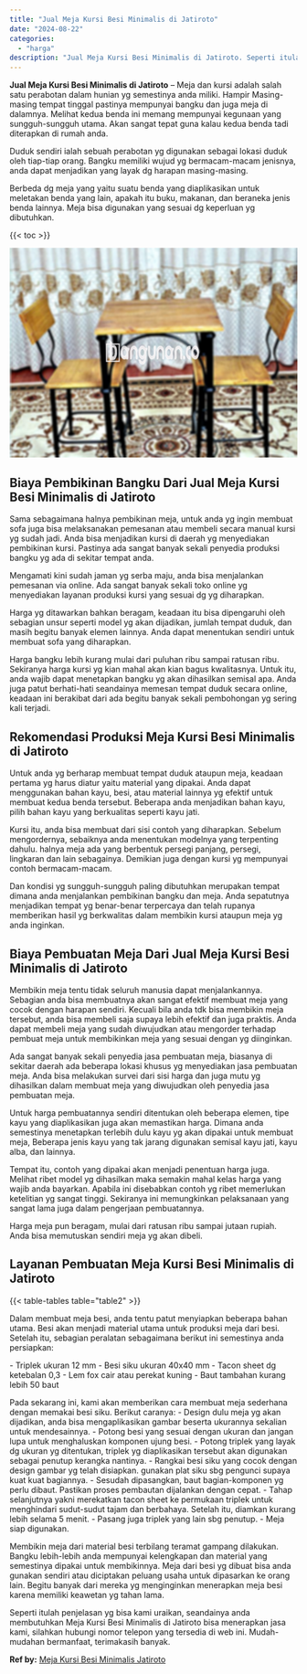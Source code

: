 ```yaml
---
title: "Jual Meja Kursi Besi Minimalis di Jatiroto"
date: "2024-08-22"
categories: 
  - "harga"
description: "Jual Meja Kursi Besi Minimalis di Jatiroto. Seperti itulah penjelasan yg bisa kami uraikan, seandainya anda membutuhkan Meja Kursi Besi Minimalis di Jatiroto..."
---
```


**Jual Meja Kursi Besi Minimalis di Jatiroto** – Meja dan kursi adalah salah satu perabotan dalam hunian yg semestinya anda miliki. Hampir Masing-masing tempat tinggal pastinya mempunyai bangku dan juga meja di dalamnya. Melihat kedua benda ini memang mempunyai kegunaan yang sungguh-sungguh utama. Akan sangat tepat guna kalau kedua benda tadi diterapkan di rumah anda.

Duduk sendiri ialah sebuah perabotan yg digunakan sebagai lokasi duduk oleh tiap-tiap orang. Bangku memiliki wujud yg bermacam-macam jenisnya, anda dapat menjadikan yang layak dg harapan masing-masing.

Berbeda dg meja yang yaitu suatu benda yang diaplikasikan untuk meletakan benda yang lain, apakah itu buku, makanan, dan beraneka jenis benda lainnya. Meja bisa digunakan yang sesuai dg keperluan yg dibutuhkan.

{{< toc >}}

![Jual Meja Kursi Besi Minimalis di Jatiroto](/images/jual-meja-besi-murah08.png)

## Biaya Pembikinan Bangku Dari Jual Meja Kursi Besi Minimalis di Jatiroto

Sama sebagaimana halnya pembikinan meja, untuk anda yg ingin membuat sofa juga bisa melaksanakan pemesanan atau membeli secara manual kursi yg sudah jadi. Anda bisa menjadikan kursi di daerah yg menyediakan pembikinan kursi. Pastinya ada sangat banyak sekali penyedia produksi bangku yg ada di sekitar tempat anda.

Mengamati kini sudah jaman yg serba maju, anda bisa menjalankan pemesanan via online. Ada sangat banyak sekali toko online yg menyediakan layanan produksi kursi yang sesuai dg yg diharapkan.

Harga yg ditawarkan bahkan beragam, keadaan itu bisa dipengaruhi oleh sebagian unsur seperti model yg akan dijadikan, jumlah tempat duduk, dan masih begitu banyak elemen lainnya. Anda dapat menentukan sendiri untuk membuat sofa yang diharapkan.

Harga bangku lebih kurang mulai dari puluhan ribu sampai ratusan ribu. Sekiranya harga kursi yg kian mahal akan kian bagus kwalitasnya. Untuk itu, anda wajib dapat menetapkan bangku yg akan dihasilkan semisal apa. Anda juga patut berhati-hati seandainya memesan tempat duduk secara online, keadaan ini berakibat dari ada begitu banyak sekali pembohongan yg sering kali terjadi.

## Rekomendasi Produksi Meja Kursi Besi Minimalis di Jatiroto

Untuk anda yg berharap membuat tempat duduk ataupun meja, keadaan pertama yg harus diatur yaitu material yang dipakai. Anda dapat menggunakan bahan kayu, besi, atau material lainnya yg efektif untuk membuat kedua benda tersebut. Beberapa anda menjadikan bahan kayu, pilih bahan kayu yang berkualitas seperti kayu jati.

Kursi itu, anda bisa membuat dari sisi contoh yang diharapkan. Sebelum mengordernya, sebaiknya anda menentukan modelnya yang terpenting dahulu. halnya meja ada yang berbentuk persegi panjang, persegi, lingkaran dan lain sebagainya. Demikian juga dengan kursi yg mempunyai contoh bermacam-macam.

Dan kondisi yg sungguh-sungguh paling dibutuhkan merupakan tempat dimana anda menjalankan pembikinan bangku dan meja. Anda sepatutnya menjadikan tempat yg benar-benar terpercaya dan telah rupanya memberikan hasil yg berkwalitas dalam membikin kursi ataupun meja yg anda inginkan.

## Biaya Pembuatan Meja Dari Jual Meja Kursi Besi Minimalis di Jatiroto

Membikin meja tentu tidak seluruh manusia dapat menjalankannya. Sebagian anda bisa membuatnya akan sangat efektif membuat meja yang cocok dengan harapan sendiri. Kecuali bila anda tdk bisa membikin meja tersebut, anda bisa membeli saja supaya lebih efektif dan juga praktis. Anda dapat membeli meja yang sudah diwujudkan atau mengorder terhadap pembuat meja untuk membikinkan meja yang sesuai dengan yg diinginkan.

Ada sangat banyak sekali penyedia jasa pembuatan meja, biasanya di sekitar daerah ada beberapa lokasi khusus yg menyediakan jasa pembuatan meja. Anda bisa melakukan survei dari sisi harga dan juga mutu yg dihasilkan dalam membuat meja yang diwujudkan oleh penyedia jasa pembuatan meja.

Untuk harga pembuatannya sendiri ditentukan oleh beberapa elemen, tipe kayu yang diaplikasikan juga akan memastikan harga. Dimana anda semestinya menetapkan terlebih dulu kayu yg akan dipakai untuk membuat meja, Beberapa jenis kayu yang tak jarang digunakan semisal kayu jati, kayu alba, dan lainnya.

Tempat itu, contoh yang dipakai akan menjadi penentuan harga juga. Melihat ribet model yg dihasilkan maka semakin mahal kelas harga yang wajib anda bayarkan. Apabila ini disebabkan contoh yg ribet memerlukan ketelitian yg sangat tinggi. Sekiranya ini memungkinkan pelaksanaan yang sangat lama juga dalam pengerjaan pembuatannya.

Harga meja pun beragam, mulai dari ratusan ribu sampai jutaan rupiah. Anda bisa memutuskan sendiri meja yg akan dibeli.

## Layanan Pembuatan Meja Kursi Besi Minimalis di Jatiroto

{{< table-tables table="table2" >}}

Dalam membuat meja besi, anda tentu patut menyiapkan beberapa bahan utama. Besi akan menjadi material utama untuk produksi meja dari besi. Setelah itu, sebagian peralatan sebagaimana berikut ini semestinya anda persiapkan:

\- Triplek ukuran 12 mm - Besi siku ukuran 40x40 mm - Tacon sheet dg ketebalan 0,3 - Lem fox cair atau perekat kuning - Baut tambahan kurang lebih 50 baut

Pada sekarang ini, kami akan memberikan cara membuat meja sederhana dengan memakai besi siku. Berikut caranya: - Design dulu meja yg akan dijadikan, anda bisa mengaplikasikan gambar beserta ukurannya sekalian untuk mendesainnya. - Potong besi yang sesuai dengan ukuran dan jangan lupa untuk menghaluskan komponen ujung besi. - Potong triplek yang layak dg ukuran yg ditentukan, triplek yg diaplikasikan tersebut akan digunakan sebagai penutup kerangka nantinya. - Rangkai besi siku yang cocok dengan design gambar yg telah disiapkan. gunakan plat siku sbg pengunci supaya kuat kuat bagiannya. - Sesudah dipasangkan, baut bagian-komponen yg perlu dibaut. Pastikan proses pembautan dijalankan dengan cepat. - Tahap selanjutnya yakni merekatkan tacon sheet ke permukaan triplek untuk menghindari sudut-sudut tajam dan berbahaya. Setelah itu, diamkan kurang lebih selama 5 menit. - Pasang juga triplek yang lain sbg penutup. - Meja siap digunakan.

Membikin meja dari material besi terbilang teramat gampang dilakukan. Bangku lebih-lebih anda mempunyai kelengkapan dan material yang semestinya dipakai untuk membikinnya. Meja dari besi yg dibuat bisa anda gunakan sendiri atau diciptakan peluang usaha untuk dipasarkan ke orang lain. Begitu banyak dari mereka yg menginginkan menerapkan meja besi karena memiliki keawetan yg tahan lama.

Seperti itulah penjelasan yg bisa kami uraikan, seandainya anda membutuhkan Meja Kursi Besi Minimalis di Jatiroto bisa menerapkan jasa kami, silahkan hubungi nomor telepon yang tersedia di web ini. Mudah-mudahan bermanfaat, terimakasih banyak.

**Ref by:** [Meja Kursi Besi Minimalis Jatiroto](https://id.wikipedia.org/wiki/Meja)
